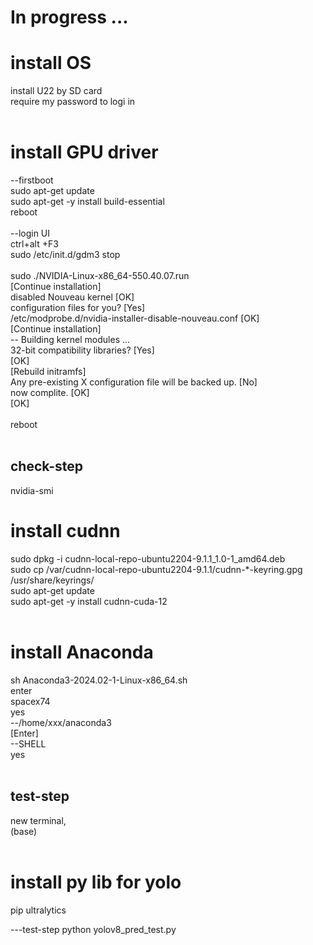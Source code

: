 # In progress ...
# install OS
install U22 by SD card  
require my password to logi in  
<br>
# install GPU driver  
--firstboot  
sudo apt-get update  
sudo apt-get -y install build-essential  
reboot  
<br>
--login UI  
ctrl+alt +F3  
sudo /etc/init.d/gdm3 stop  
<br>
sudo ./NVIDIA-Linux-x86_64-550.40.07.run  
[Continue installation]  
disabled Nouveau kernel [OK]  
configuration files for you? [Yes]  
/etc/modprobe.d/nvidia-installer-disable-nouveau.conf [OK]  
[Continue installation]  
-- Building kernel modules ...  
32-bit compatibility libraries? [Yes]  
[OK]  
[Rebuild initramfs]  
Any pre-existing X configuration file will be backed up. [No]  
now complite. [OK]  
[OK]  
<br>
reboot  
<br>
## check-step
nvidia-smi  

# install cudnn
sudo dpkg -i cudnn-local-repo-ubuntu2204-9.1.1_1.0-1_amd64.deb  
sudo cp /var/cudnn-local-repo-ubuntu2204-9.1.1/cudnn-*-keyring.gpg /usr/share/keyrings/  
sudo apt-get update  
sudo apt-get -y install cudnn-cuda-12  
<br>
# install Anaconda
sh Anaconda3-2024.02-1-Linux-x86_64.sh  
enter  
spacex74  
yes  
--/home/xxx/anaconda3  
[Enter]  
--SHELL  
yes  
<br>
## test-step
new terminal,  
(base)  
<br>
# install py lib for yolo  
pip ultralytics  

---test-step
python yolov8_pred_test.py
